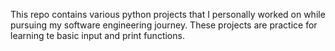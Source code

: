 This repo contains various python projects that I personally worked on while pursuing my software engineering journey.
These projects are practice for learning te basic input and print functions.
